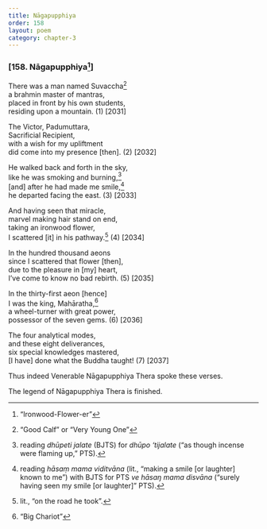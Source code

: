 ```yaml
---
title: Nāgapupphiya
order: 158
layout: poem
category: chapter-3
---
```


### \[158. Nāgapupphiya[^1]\]

There was a man named Suvaccha[^2]  
a brahmin master of mantras,  
placed in front by his own students,  
residing upon a mountain. (1) \[2031\]

The Victor, Padumuttara,  
Sacrificial Recipient,  
with a wish for my upliftment  
did come into my presence \[then\]. (2) \[2032\]

He walked back and forth in the sky,  
like he was smoking and burning,[^3]  
\[and\] after he had made me smile,[^4]  
he departed facing the east. (3) \[2033\]

And having seen that miracle,  
marvel making hair stand on end,  
taking an ironwood flower,  
I scattered \[it\] in his pathway.[^5] (4) \[2034\]

In the hundred thousand aeons  
since I scattered that flower \[then\],  
due to the pleasure in \[my\] heart,  
I’ve come to know no bad rebirth. (5) \[2035\]

In the thirty-first aeon \[hence\]  
I was the king, Mahāratha,[^6]  
a wheel-turner with great power,  
possessor of the seven gems. (6) \[2036\]

The four analytical modes,  
and these eight deliverances,  
six special knowledges mastered,  
\[I have\] done what the Buddha taught! (7) \[2037\]

Thus indeed Venerable Nāgapupphiya Thera spoke these verses.

The legend of Nāgapupphiya Thera is finished.

[^1]: “Ironwood-Flower-er”

[^2]: “Good Calf” or “Very Young One”

[^3]: reading *dhūpeti jalate* (BJTS) for *dhūpo ‘tijalate* (“as though incense were flaming up,” PTS).

[^4]: reading *hāsaṃ mama viditvāna* (lit., “making a smile \[or laughter\] known to me”) with BJTS for PTS *ve hāsaŋ mama disvāna* (“surely having seen my smile \[or laughter\]” PTS).

[^5]: lit., “on the road he took”.

[^6]: “Big Chariot”
